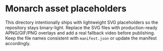 # Monarch asset placeholders

This directory intentionally ships with lightweight SVG placeholders so the repository stays binary-light. Replace the SVG files
with production-ready APNG/GIF/PNG overlays and add a real fallback video before publishing. Keep the file names consistent with
`manifest.json` or update the manifest accordingly.
